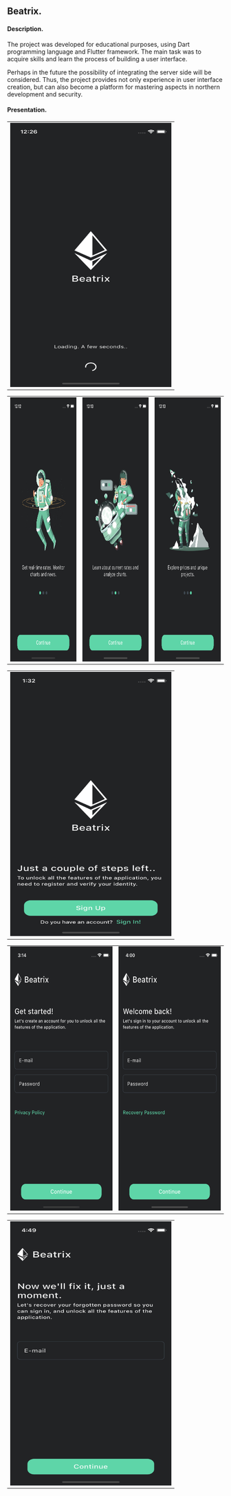 ## Beatrix.

#### Description.
The project was developed for educational purposes, using Dart programming language and Flutter framework. The main task was to acquire skills and learn the process of building a user interface.

Perhaps in the future the possibility of integrating the server side will be considered. Thus, the project provides not only experience in user interface creation, but can also become a platform for mastering aspects in northern development and security.

#### Presentation.
<table>
  <tr>
    <td><img src="resources/splash-page.png" width="375" height="614"></td>
  </tr>
</table>

<table>
  <tr>
    <td><img src="resources/onboarding-page-one.png" width="375" height="614"></td>
    <td><img src="resources/onboarding-page-two.png" width="375" height="614"></td>
    <td><img src="resources/onboarding-page-three.png" width="375" height="614"></td>
  </tr>
</table>

<table>
  <tr>
    <td><img src="resources/greeting-page.png" width="375" height="614"></td>
  </tr>
</table>

<table>
  <tr>
    <td><img src="resources/sign-up-page.png" width="375" height="614"></td>
    <td><img src="resources/sign-in-page.png" width="375" height="614"></td>
  </tr>
</table>

<table>
  <tr>
    <td><img src="resources/recovery-page.png" width="375" height="614"></td>
  </tr>
</table>
